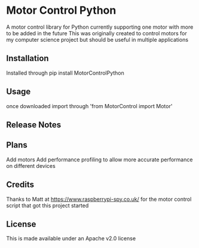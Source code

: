# Motor Control Python
A motor control library for Python currently supporting one motor with more to be added in the future
This was originally created to control motors for my computer science project but should be useful in multiple applications
## Installation
Installed through pip install MotorControlPython

## Usage
once downloaded import through 'from MotorControl import Motor'

## Release Notes

## Plans
Add motors
Add performance profiling to allow more accurate performance on different devices

## Credits
Thanks to Matt at https://www.raspberrypi-spy.co.uk/ for the motor control script that got this project started

## License
This is made available under an Apache v2.0 license
